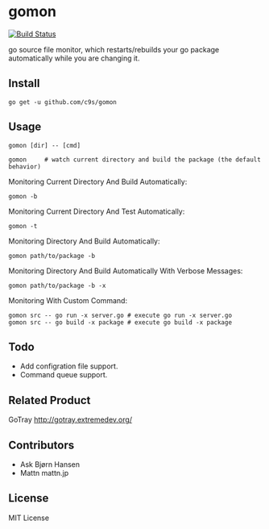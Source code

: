 gomon
=====

[![Build Status](https://travis-ci.org/c9s/gomon.png)](https://travis-ci.org/c9s/gomon)

go source file monitor, which restarts/rebuilds your go package automatically
while you are changing it.

Install
-------

    go get -u github.com/c9s/gomon

Usage
-----

    gomon [dir] -- [cmd]

    gomon     # watch current directory and build the package (the default behavior)

Monitoring Current Directory And Build Automatically:

    gomon -b

Monitoring Current Directory And Test Automatically:

    gomon -t

Monitoring Directory And Build Automatically:

    gomon path/to/package -b

Monitoring Directory And Build Automatically With Verbose Messages:

    gomon path/to/package -b -x

Monitoring With Custom Command:

    gomon src -- go run -x server.go # execute go run -x server.go
    gomon src -- go build -x package # execute go build -x package



Todo
-----

- Add configration file support.
- Command queue support.


Related Product
---------------

GoTray <http://gotray.extremedev.org/>


Contributors
------------

- Ask Bjørn Hansen
- Mattn mattn.jp

License
--------

MIT License

